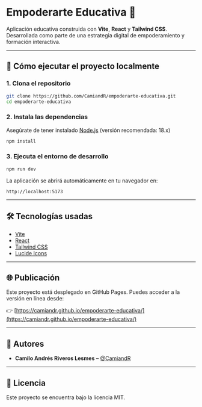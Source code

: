 # Empoderarte Educativa 🌟

Aplicación educativa construida con **Vite**, **React** y **Tailwind CSS**.  
Desarrollada como parte de una estrategia digital de empoderamiento y formación interactiva.

---

## 🚀 Cómo ejecutar el proyecto localmente

### 1. Clona el repositorio

```bash
git clone https://github.com/CamiandR/empoderarte-educativa.git
cd empoderarte-educativa
```

### 2. Instala las dependencias

Asegúrate de tener instalado [Node.js](https://nodejs.org/) (versión recomendada: 18.x)

```bash
npm install
```

### 3. Ejecuta el entorno de desarrollo

```bash
npm run dev
```

La aplicación se abrirá automáticamente en tu navegador en:

```
http://localhost:5173
```

---

## 🛠️ Tecnologías usadas

- [Vite](https://vitejs.dev/)
- [React](https://reactjs.org/)
- [Tailwind CSS](https://tailwindcss.com/)
- [Lucide Icons](https://lucide.dev/icons/)

---

## 🌐 Publicación

Este proyecto está desplegado en GitHub Pages. Puedes acceder a la versión en línea desde:

👉 [https://camiandr.github.io/empoderarte-educativa/](https://camiandr.github.io/empoderarte-educativa/)

---

## 🤝 Autores

- **Camilo Andrés Riveros Lesmes** – [@CamiandR](https://github.com/CamiandR)

---

## 📄 Licencia

Este proyecto se encuentra bajo la licencia MIT.
